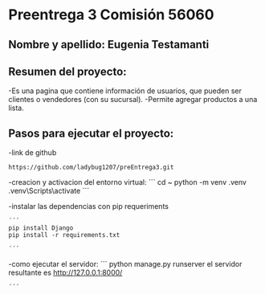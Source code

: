 # Preentrega 3 Comisión 56060

## Nombre y apellido: Eugenia Testamanti

## Resumen del proyecto: 

-Es una pagina que contiene información de usuarios, que pueden ser clientes o vendedores (con su sucursal).
-Permite agregar productos a una lista.

## Pasos para ejecutar el proyecto: 

-link de github

    https://github.com/ladybug1207/preEntrega3.git

-creacion y activacion del entorno virtual: 
    ´´´
    cd ~
    python -m venv .venv
    .venv\Scripts\activate
    ´´´

-instalar las dependencias con pip requeriments

    ´´´
    pip install Django
    pip install -r requirements.txt

    ´´´

-como ejecutar el servidor:
    ´´´
    python manage.py runserver
    el servidor resultante es http://127.0.0.1:8000/

    ´´´
